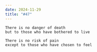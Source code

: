 ```yaml
---
date: 2024-11-29
title: "#47"
--- 
```


```text
There is no danger of death
but to those who have bothered to live

There is no risk of pain
except to those who have chosen to feel
```
<!--more-->
